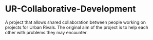 # UR-Collaborative-Development
A project that allows shared collaboration between people working on projects for Urban Rivals. The original aim of the project is to help each other with problems they may encounter.

